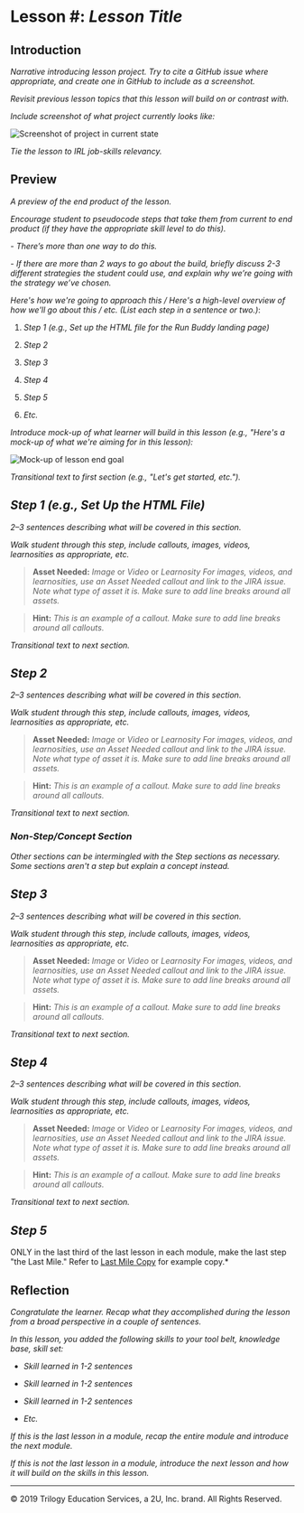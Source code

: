 # Lesson #: *Lesson Title*

## Introduction

*Narrative introducing lesson project. Try to cite a GitHub issue where appropriate, and create one in GitHub to include as a screenshot.* 

*Revisit previous lesson topics that this lesson will build on or contrast with.*

*Include screenshot of what project currently looks like:*

![Screenshot of project in current state](./assets/screenshot.jpg)

*Tie the lesson to IRL job-skills relevancy.*


## Preview 

*A preview of the end product of the lesson.*

*Encourage student to pseudocode steps that take them from current to end product (if they have the appropriate skill level to do this).*

*- There’s more than one way to do this.* 

*- If there are more than 2 ways to go about the build, briefly discuss 2-3 different strategies the student could use, and explain why we’re going with the strategy we’ve chosen.*

*Here's how we're going to approach this / Here's a high-level overview of how we'll go about this / etc. (List each step in a sentence or two.)*:

1. *Step 1 (e.g., Set up the HTML file for the Run Buddy landing page)*

1. *Step 2*

1. *Step 3*

1. *Step 4*

1. *Step 5*

1. *Etc.*
 
*Introduce mock-up of what learner will build in this lesson (e.g., "Here's a mock-up of what we're aiming for in this lesson):*

![Mock-up of lesson end goal](./assets/screenshot.jpg)

*Transitional text to first section (e.g., "Let's get started, etc.").*

## *Step 1 (e.g., Set Up the HTML File)*

*2–3 sentences describing what will be covered in this section.*

*Walk student through this step, include callouts, images, videos, learnosities as appropriate, etc.*

> **Asset Needed:** *Image* or *Video* or *Learnosity* *For images, videos, and learnosities, use an Asset Needed callout and link to the JIRA issue. Note what type of asset it is. Make sure to add line breaks around all assets.*

> **Hint:** *This is an example of a callout. Make sure to add line breaks around all callouts.*

*Transitional text to next section.*

## *Step 2*

*2–3 sentences describing what will be covered in this section.*

*Walk student through this step, include callouts, images, videos, learnosities as appropriate, etc.*

> **Asset Needed:** *Image* or *Video* or *Learnosity* *For images, videos, and learnosities, use an Asset Needed callout and link to the JIRA issue. Note what type of asset it is. Make sure to add line breaks around all assets.*

> **Hint:** *This is an example of a callout. Make sure to add line breaks around all callouts.*

*Transitional text to next section.*

### *Non-Step/Concept Section*

*Other sections can be intermingled with the Step sections as necessary. Some sections aren't a step but explain a concept instead.* 

## *Step 3*

*2–3 sentences describing what will be covered in this section.*

*Walk student through this step, include callouts, images, videos, learnosities as appropriate, etc.*

> **Asset Needed:** *Image* or *Video* or *Learnosity* *For images, videos, and learnosities, use an Asset Needed callout and link to the JIRA issue. Note what type of asset it is. Make sure to add line breaks around all assets.*

> **Hint:** *This is an example of a callout. Make sure to add line breaks around all callouts.*

*Transitional text to next section.*

## *Step 4*

*2–3 sentences describing what will be covered in this section.*

*Walk student through this step, include callouts, images, videos, learnosities as appropriate, etc.*

> **Asset Needed:** *Image* or *Video* or *Learnosity* *For images, videos, and learnosities, use an Asset Needed callout and link to the JIRA issue. Note what type of asset it is. Make sure to add line breaks around all assets.*

> **Hint:** *This is an example of a callout. Make sure to add line breaks around all callouts.*

*Transitional text to next section.*

## *Step 5*

ONLY in the last third of the last lesson in each module, make the last step "the Last Mile." Refer to [Last Mile Copy](https://docs.google.com/document/d/1QGQIZU_sOBOemsSbbywDu1-gL0Z5JS2LAl-c8KY90Vs/) for example copy.* 

## Reflection

*Congratulate the learner. Recap what they accomplished during the lesson from a broad perspective in a couple of sentences.*

*In this lesson, you added the following skills to your tool belt, knowledge base, skill set:*

- *Skill learned in 1-2 sentences*

- *Skill learned in 1-2 sentences*

- *Skill learned in 1-2 sentences*

- *Etc.*

*If this is the last lesson in a module, recap the entire module and introduce the next module.*

*If this is not the last lesson in a module, introduce the next lesson and how it will build on the skills in this lesson.*


- - -
© 2019 Trilogy Education Services, a 2U, Inc. brand. All Rights Reserved.
